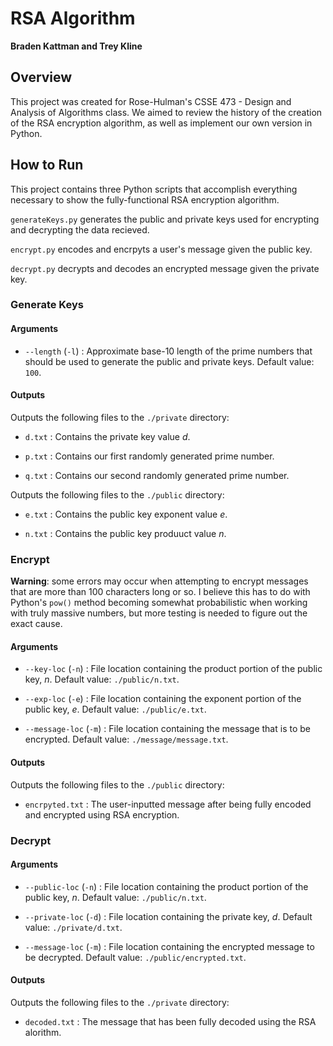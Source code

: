 # RSA Algorithm

**Braden Kattman and Trey Kline**

## Overview

This project was created for Rose-Hulman's CSSE 473 - Design and Analysis of Algorithms class. We aimed to review the history of the creation of the RSA encryption algorithm, as well as implement our own version in Python.

## How to Run

This project contains three Python scripts that accomplish everything necessary to show the fully-functional RSA encryption algorithm.

``generateKeys.py`` generates the public and private keys used for encrypting and decrypting the data recieved.

``encrypt.py`` encodes and encrpyts a user's message given the public key.

``decrypt.py`` decrypts and decodes an encrypted message given the private key.

### Generate Keys

#### Arguments

 - ``--length`` (``-l``) : Approximate base-10 length of the prime numbers that should be used to generate the public and private keys. Default value: ``100``.

#### Outputs

Outputs the following files to the ``./private`` directory:

 - ``d.txt`` : Contains the private key value *d*.

 - ``p.txt`` : Contains our first randomly generated prime number.

 - ``q.txt`` : Contains our second randomly generated prime number.

Outputs the following files to the ``./public`` directory:

 - ``e.txt`` : Contains the public key exponent value *e*.

 - ``n.txt`` : Contains the public key produuct value *n*.

### Encrypt

**Warning**: some errors may occur when attempting to encrypt messages that are more than 100 characters long or so. I believe this has to do with Python's ``pow()`` method becoming somewhat probabilistic when working with truly massive numbers, but more testing is needed to figure out the exact cause.

#### Arguments

 - ``--key-loc`` (``-n``) : File location containing the product portion of the public key, *n*. Default value: ``./public/n.txt``.

 - ``--exp-loc`` (``-e``) : File location containing the exponent portion of the public key, *e*. Default value: ``./public/e.txt``.

 - ``--message-loc`` (``-m``) : File location containing the message that is to be encrypted. Default value: ``./message/message.txt``.

#### Outputs

Outputs the following files to the ``./public`` directory:

 - ``encrpyted.txt`` : The user-inputted message after being fully encoded and encrypted using RSA encryption.

### Decrypt

#### Arguments

 - ``--public-loc`` (``-n``) : File location containing the product portion of the public key, *n*. Default value: ``./public/n.txt``.

 - ``--private-loc`` (``-d``) : File location containing the private key, *d*. Default value: ``./private/d.txt``.

 - ``--message-loc`` (``-m``) : File location containing the encrypted message to be decrypted. Default value: ``./public/encrypted.txt``.

#### Outputs

Outputs the following files to the ``./private`` directory:

 - ``decoded.txt`` : The message that has been fully decoded using the RSA alorithm.
